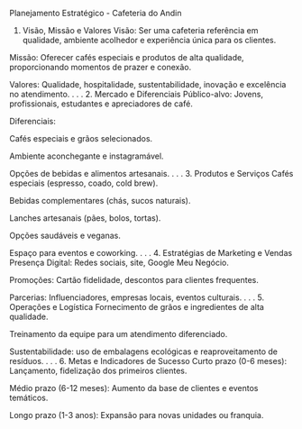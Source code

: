 Planejamento Estratégico - Cafeteria do Andin
1. Visão, Missão e Valores
Visão: Ser uma cafeteria referência em qualidade, ambiente acolhedor e experiência única para os clientes.

Missão: Oferecer cafés especiais e produtos de alta qualidade, proporcionando momentos de prazer e conexão.

Valores: Qualidade, hospitalidade, sustentabilidade, inovação e excelência no atendimento.
.
.
.
2. Mercado e Diferenciais
Público-alvo: Jovens, profissionais, estudantes e apreciadores de café.

Diferenciais:

Cafés especiais e grãos selecionados.

Ambiente aconchegante e instagramável.

Opções de bebidas e alimentos artesanais. 
.
.
.
3. Produtos e Serviços
Cafés especiais (espresso, coado, cold brew).

Bebidas complementares (chás, sucos naturais).

Lanches artesanais (pães, bolos, tortas).

Opções saudáveis e veganas.

Espaço para eventos e coworking.
.
.
.
4. Estratégias de Marketing e Vendas
Presença Digital: Redes sociais, site, Google Meu Negócio.

Promoções: Cartão fidelidade, descontos para clientes frequentes.

Parcerias: Influenciadores, empresas locais, eventos culturais.
.
.
.
5. Operações e Logística
Fornecimento de grãos e ingredientes de alta qualidade.

Treinamento da equipe para um atendimento diferenciado.

Sustentabilidade: uso de embalagens ecológicas e reaproveitamento de resíduos.
.
.
.
6. Metas e Indicadores de Sucesso
Curto prazo (0-6 meses): Lançamento, fidelização dos primeiros clientes.

Médio prazo (6-12 meses): Aumento da base de clientes e eventos temáticos.

Longo prazo (1-3 anos): Expansão para novas unidades ou franquia.
